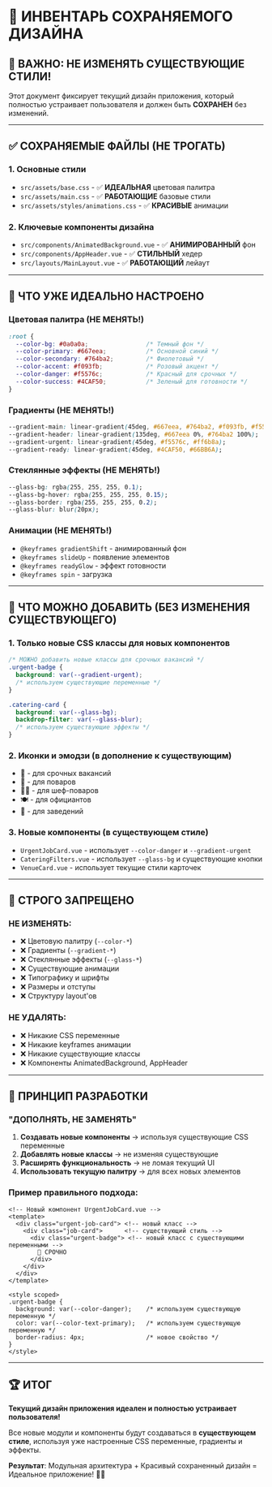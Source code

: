 # 🎨 ИНВЕНТАРЬ СОХРАНЯЕМОГО ДИЗАЙНА

## 🚫 ВАЖНО: НЕ ИЗМЕНЯТЬ СУЩЕСТВУЮЩИЕ СТИЛИ!

Этот документ фиксирует текущий дизайн приложения, который полностью устраивает пользователя и должен быть **СОХРАНЕН** без изменений.

---

## ✅ СОХРАНЯЕМЫЕ ФАЙЛЫ (НЕ ТРОГАТЬ)

### 1. **Основные стили**
- `src/assets/base.css` - ✅ **ИДЕАЛЬНАЯ** цветовая палитра
- `src/assets/main.css` - ✅ **РАБОТАЮЩИЕ** базовые стили  
- `src/assets/styles/animations.css` - ✅ **КРАСИВЫЕ** анимации

### 2. **Ключевые компоненты дизайна**
- `src/components/AnimatedBackground.vue` - ✅ **АНИМИРОВАННЫЙ** фон
- `src/components/AppHeader.vue` - ✅ **СТИЛЬНЫЙ** хедер
- `src/layouts/MainLayout.vue` - ✅ **РАБОТАЮЩИЙ** лейаут

---

## 🎯 ЧТО УЖЕ ИДЕАЛЬНО НАСТРОЕНО

### **Цветовая палитра** (НЕ МЕНЯТЬ!)
```css
:root {
  --color-bg: #0a0a0a;                /* Темный фон */
  --color-primary: #667eea;           /* Основной синий */
  --color-secondary: #764ba2;         /* Фиолетовый */
  --color-accent: #f093fb;            /* Розовый акцент */
  --color-danger: #f5576c;            /* Красный для срочных */
  --color-success: #4CAF50;           /* Зеленый для готовности */
}
```

### **Градиенты** (НЕ МЕНЯТЬ!)
```css
--gradient-main: linear-gradient(45deg, #667eea, #764ba2, #f093fb, #f5576c);
--gradient-header: linear-gradient(135deg, #667eea 0%, #764ba2 100%);
--gradient-urgent: linear-gradient(45deg, #f5576c, #ff6b8a);
--gradient-ready: linear-gradient(45deg, #4CAF50, #66BB6A);
```

### **Стеклянные эффекты** (НЕ МЕНЯТЬ!)
```css
--glass-bg: rgba(255, 255, 255, 0.1);
--glass-bg-hover: rgba(255, 255, 255, 0.15);
--glass-border: rgba(255, 255, 255, 0.2);
--glass-blur: blur(20px);
```

### **Анимации** (НЕ МЕНЯТЬ!)
- `@keyframes gradientShift` - анимированный фон
- `@keyframes slideUp` - появление элементов
- `@keyframes readyGlow` - эффект готовности
- `@keyframes spin` - загрузка

---

## 📝 ЧТО МОЖНО ДОБАВИТЬ (БЕЗ ИЗМЕНЕНИЯ СУЩЕСТВУЮЩЕГО)

### **1. Только новые CSS классы для новых компонентов**
```css
/* МОЖНО добавить новые классы для срочных вакансий */
.urgent-badge {
  background: var(--gradient-urgent);
  /* используем существующие переменные */
}

.catering-card {
  background: var(--glass-bg);
  backdrop-filter: var(--glass-blur);
  /* используем существующие эффекты */
}
```

### **2. Иконки и эмодзи (в дополнение к существующим)**
- 🚨 - для срочных вакансий
- 🍳 - для поваров
- 👨‍🍳 - для шеф-поваров
- 🍽️ - для официантов
- 🏪 - для заведений

### **3. Новые компоненты (в существующем стиле)**
- `UrgentJobCard.vue` - использует `--color-danger` и `--gradient-urgent`
- `CateringFilters.vue` - использует `--glass-bg` и существующие кнопки
- `VenueCard.vue` - использует текущие стили карточек

---

## 🚫 СТРОГО ЗАПРЕЩЕНО

### **НЕ ИЗМЕНЯТЬ:**
- ❌ Цветовую палитру (`--color-*`)
- ❌ Градиенты (`--gradient-*`)
- ❌ Стеклянные эффекты (`--glass-*`)
- ❌ Существующие анимации
- ❌ Типографику и шрифты
- ❌ Размеры и отступы
- ❌ Структуру layout'ов

### **НЕ УДАЛЯТЬ:**
- ❌ Никакие CSS переменные
- ❌ Никакие keyframes анимации
- ❌ Никакие существующие классы
- ❌ Компоненты AnimatedBackground, AppHeader

---

## 🎯 ПРИНЦИП РАЗРАБОТКИ

### **"ДОПОЛНЯТЬ, НЕ ЗАМЕНЯТЬ"**

1. **Создавать новые компоненты** → используя существующие CSS переменные
2. **Добавлять новые классы** → не изменяя существующие
3. **Расширять функциональность** → не ломая текущий UI
4. **Использовать текущую палитру** → для всех новых элементов

### **Пример правильного подхода:**
```vue
<!-- Новый компонент UrgentJobCard.vue -->
<template>
  <div class="urgent-job-card"> <!-- новый класс -->
    <div class="job-card">      <!-- существующий стиль -->
      <div class="urgent-badge"> <!-- новый класс с существующими переменными -->
        🚨 СРОЧНО
      </div>
    </div>
  </div>
</template>

<style scoped>
.urgent-badge {
  background: var(--color-danger);    /* используем существующую переменную */
  color: var(--color-text-primary);   /* используем существующую переменную */
  border-radius: 4px;                 /* новое свойство */
}
</style>
```

---

## 🏆 ИТОГ

**Текущий дизайн приложения идеален и полностью устраивает пользователя!**

Все новые модули и компоненты будут создаваться в **существующем стиле**, используя уже настроенные CSS переменные, градиенты и эффекты.

**Результат**: Модульная архитектура + Красивый сохраненный дизайн = Идеальное приложение! 🎨✨
